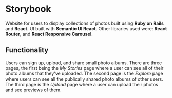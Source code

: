 # Storybook
Website for users to display collections of photos built using **Ruby on Rails** and **React**. UI built with **Semantic UI React**. Other libraries used were: **React Router**, and **React Responsive Carousel**.

## Functionality
Users can sign up, upload, and share small photo albums. There are three pages, the first being the *My Stories* page where a user can see all of their photo albums that they've uploaded. The second page is the *Explore* page where users can see all the publically shared photo albums of other users. The third page is the *Upload* page where a user can upload their photos and see previews of them.
